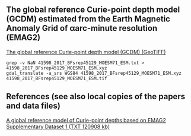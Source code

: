 ## The global reference Curie-point depth model (GCDM) estimated from the Earth Magnetic Anomaly Grid of αarc-minute resolution (EMAG2)

[The global reference Curie-point depth model (GCDM) (GeoTIFF)](41598_2017_BFsrep45129_MOESM71_ESM.tif)

```
grep -v NaN 41598_2017_BFsrep45129_MOESM71_ESM.txt > 41598_2017_BFsrep45129_MOESM71_ESM.xyz
gdal_translate -a_srs WGS84 41598_2017_BFsrep45129_MOESM71_ESM.xyz 41598_2017_BFsrep45129_MOESM71_ESM.tif
```

## References (see also local copies of the papers and data files)

[A global reference model of Curie-point depths based on EMAG2](https://www.nature.com/articles/srep45129?error=cookies_not_supported&code=5244f171-62e1-4d19-9e22-0c49eb92c369)
[Supplementary Dataset 1 (TXT 120908 kb)](https://static-content.springer.com/esm/art%3A10.1038%2Fsrep45129/MediaObjects/41598_2017_BFsrep45129_MOESM71_ESM.txt)